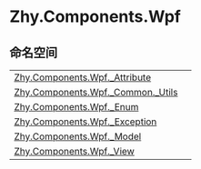 # Zhy.Components.Wpf




## 命名空间
<table>
<tr>
<td><a href="c6fb7232-11cb-dd75-ebc3-6e3db527cff0">Zhy.Components.Wpf._Attribute</a></td>
<td></td></tr>
<tr>
<td><a href="8867d254-dcf3-0e20-11fe-18a064d1396a">Zhy.Components.Wpf._Common._Utils</a></td>
<td></td></tr>
<tr>
<td><a href="1b914910-562b-96b8-4ab8-ae0958f22533">Zhy.Components.Wpf._Enum</a></td>
<td></td></tr>
<tr>
<td><a href="c0f3a1a6-2cd2-7450-df9c-af92f3119106">Zhy.Components.Wpf._Exception</a></td>
<td></td></tr>
<tr>
<td><a href="1632422f-c25e-0eb0-1e2e-544206c963f9">Zhy.Components.Wpf._Model</a></td>
<td></td></tr>
<tr>
<td><a href="d2ad6742-731a-7b5e-e3e4-fe167ac84360">Zhy.Components.Wpf._View</a></td>
<td></td></tr>
</table>